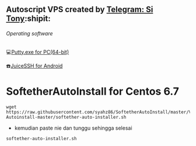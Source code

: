 ## Autoscript VPS created by [Telegram: Si Tony](https://t.me/simuncaibetollah):shipit:
 
###### Operating software
:computer:[Putty.exe for PC(64-bit)](https://the.earth.li/~sgtatham/putty/latest/w64/putty.exe)

:phone:[JuiceSSH for Android](https://play.google.com/store/apps/details?id=com.sonelli.juicessh&hl=en)

# SoftetherAutoInstall for Centos 6.7
```
wget https://raw.githubusercontent.com/syahz86/SoftetherAutoInstall/master/VPN-Autoinstall-master/softether-auto-installer.sh
```
- kemudian paste nie dan tunggu sehingga selesai
```
softether-auto-installer.sh
```
